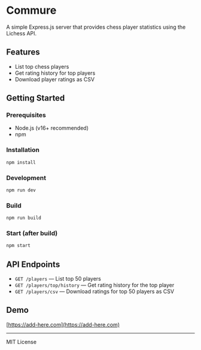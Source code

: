 # Commure

A simple Express.js server that provides chess player statistics using the Lichess API.

## Features

- List top chess players
- Get rating history for top players
- Download player ratings as CSV

## Getting Started

### Prerequisites

- Node.js (v16+ recommended)
- npm

### Installation

```bash
npm install
```

### Development

```bash
npm run dev
```

### Build

```bash
npm run build
```

### Start (after build)

```bash
npm start
```

## API Endpoints

- `GET /players` — List top 50 players
- `GET /players/top/history` — Get rating history for the top player
- `GET /players/csv` — Download ratings for top 50 players as CSV

## Demo

[https://add-here.com](https://add-here.com)

---

MIT License
